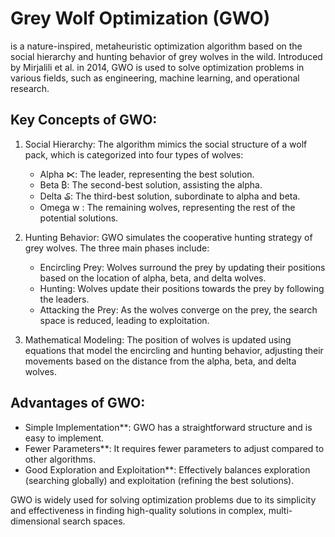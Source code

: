 # Grey Wolf Optimization (GWO)  
is a nature-inspired, metaheuristic optimization algorithm based on the social hierarchy and hunting behavior of grey wolves in the wild. Introduced by Mirjalili et al. in 2014, GWO is used to solve optimization problems in various fields, such as engineering, machine learning, and operational research.

## Key Concepts of GWO:

1. Social Hierarchy: The algorithm mimics the social structure of a wolf pack, which is categorized into four types of wolves:
   - Alpha ⋉: The leader, representing the best solution.
   - Beta ₿: The second-best solution, assisting the alpha.
   - Delta ₷: The third-best solution, subordinate to alpha and beta.
   - Omega w : The remaining wolves, representing the rest of the potential solutions.

2. Hunting Behavior: GWO simulates the cooperative hunting strategy of grey wolves. The three main phases include:
   - Encircling Prey: Wolves surround the prey by updating their positions based on the location of alpha, beta, and delta wolves.
   - Hunting: Wolves update their positions towards the prey by following the leaders.
   - Attacking the Prey: As the wolves converge on the prey, the search space is reduced, leading to exploitation.

3. Mathematical Modeling: The position of wolves is updated using equations that model the encircling and hunting behavior, adjusting their movements based on the distance from the alpha, beta, and delta wolves.

 ## Advantages of GWO:

- Simple Implementation**: GWO has a straightforward structure and is easy to implement.
- Fewer Parameters**: It requires fewer parameters to adjust compared to other algorithms.
- Good Exploration and Exploitation**: Effectively balances exploration (searching globally) and exploitation (refining the best solutions).

GWO is widely used for solving optimization problems due to its simplicity and effectiveness in finding high-quality solutions in complex, multi-dimensional search spaces.


















